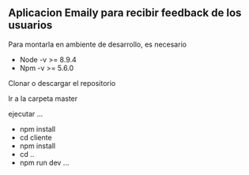 ## Aplicacion Emaily para recibir feedback de los usuarios

Para montarla en ambiente de desarrollo, es necesario

- Node -v >= 8.9.4
- Npm -v >= 5.6.0


Clonar o descargar el repositorio

Ir a la carpeta master

ejecutar 
...
- npm install
- cd cliente
- npm install
- cd ..
- npm run dev
...
